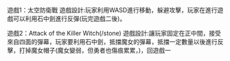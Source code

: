 遊戲1：太空防衛戰
遊戲設計:玩家利用WASD進行移動，躲避攻擊，玩家在進行遊戲可以利用石中劍進行反彈(玩完遊戲二後)。

遊戲2：Attack of the Killer Witch(/stone)
遊戲設計:讓玩家固定在正中間，接受來自四面的彈幕，玩家要利用石中劍，抵擋魔女的彈幕，抵擋一定數量以後進行反擊，打掉魔女帽子(魔女變弱，但勇者也傷痕累累，)，回遊戲一
